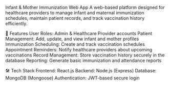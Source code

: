 Infant & Mother Immunization Web App
A web-based platform designed for healthcare providers to manage infant and maternal immunization schedules, maintain patient records, and track vaccination history efficiently.

🚀 Features
User Roles: Admin & Healthcare Provider accounts
Patient Management: Add, update, and view infant and mother profiles
Immunization Scheduling: Create and track vaccination schedules
Appointment Reminders: Notify healthcare providers about upcoming vaccinations
Record Management: Store vaccination history securely in the database
Reporting: Generate basic immunization and attendance reports

🛠 Tech Stack
Frontend: React.js
Backend: Node.js (Express)
Database: MongoDB (Mongoose)
Authentication: JWT-based secure login
